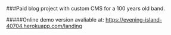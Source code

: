 ###Paid blog project with custom CMS for a 100 years old band.



#####Online demo version avaliable at: https://evening-island-40704.herokuapp.com/landing
